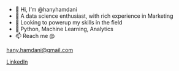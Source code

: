 - 👋 Hi, I’m @hanyhamdani
- 👀 A data science enthusiast, with rich experience in Marketing
- 🌱 Looking to powerup my skills in the field
- 💞️ Python, Machine Learning, Analytics
- 📫 Reach me @

<hany.hamdani@gmail.com>  

[LinkedIn](www.linkedin.com/in/shassanr)


<!---
hanyhamdani/hanyhamdani is a ✨ special ✨ repository because its `README.md` (this file) appears on your GitHub profile.
You can click the Preview link to take a look at your changes.
--->
